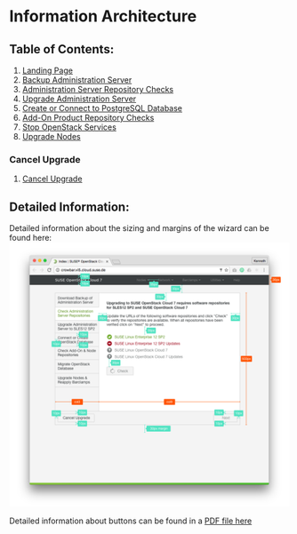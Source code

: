 # Information Architecture

## Table of Contents:
1. [Landing Page](Upgrade67-Landing-Page.md)
1. [Backup Administration Server](Upgrade67-Backup-Administration-Server.md)
1. [Administration Server Repository Checks](Upgrade67-Administration-Server-Repository-Checks.md)
1. [Upgrade Administration Server](Upgrade67-Administration-Server.md)
1. [Create or Connect to PostgreSQL Database](Upgrade67-Create-or-Connect-To-PostgreSQL-Database.md)
1. [Add-On Product Repository Checks](Upgrade67-AddOn-Product-Repository-Checks.md)
1. [Stop OpenStack Services](Upgrade67-Stop-OpenStack-Services.md)
1. [Upgrade Nodes](Upgrade67-Nodes.md)

### Cancel Upgrade
1. [Cancel Upgrade](Upgrade67-Cancel-Upgrade.md)

## Detailed Information:

Detailed information about the sizing and margins of the wizard can be found here: ![](images/details.png)

Detailed information about buttons can be found in a [PDF file here](images/crowbar-upgrade-button-states.pdf)
